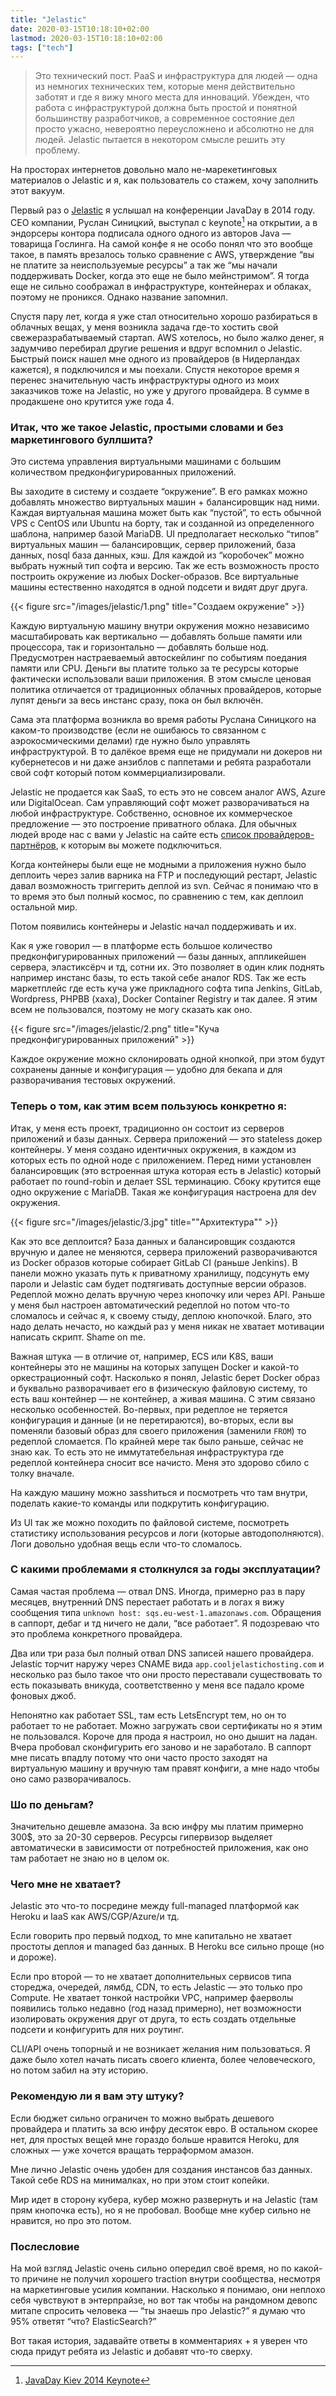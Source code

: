 ```yaml
---
title: "Jelastic"
date: 2020-03-15T10:18:10+02:00
lastmod: 2020-03-15T10:18:10+02:00
tags: ["tech"]
---
```


>Это технический пост. PaaS и инфраструктура для людей — одна из немногих технических тем, которые меня действительно заботят и где я вижу много места для инноваций. Убежден, что работа с инфраструктурой должна быть простой и понятной большинству разработчиков, а современное состояние дел просто ужасно, невероятно переусложнено и абсолютно не для людей. Jelastic пытается в некотором смысле решить эту проблему.

На просторах интернетов довольно мало не-марекетинговых материалов о Jelastic и я, как пользователь со стажем, хочу заполнить этот вакуум.

Первый раз о [Jelastic](https://jelastic.com/) я услышал на конференции JavaDay в 2014 году. CEO компании, Руслан Синицкий, выступал с keynote[^1] на открытии, а в эндорсеры контора подписала одного одного из авторов Java — товарища Гослинга. На самой конфе я не особо понял что это вообще такое, в память врезалось только сравнение с AWS, утверждение “вы не платите за неиспользуемые ресурсы” а так же “мы начали поддерживать Docker, когда это еще не было мейнстримом”. Я тогда еще не сильно соображал в инфраструктуре, контейнерах и облаках, поэтому не проникся. Однако название запомнил.

Спустя пару лет, когда я уже стал относительно хорошо разбираться в облачных вещах, у меня возникла задача где-то хостить свой свежеразрабатываемый стартап. AWS хотелось, но было жалко денег, я задумчиво перебирал другие решения и вдруг вспомнил о Jelastic. Быстрый поиск нашел мне одного из провайдеров (в Нидерландах кажется), я подключился и мы поехали. Спустя некоторое время я перенес значительную часть инфраструктуры одного из моих заказчиков тоже на Jelastic, но уже у другого провайдера. В сумме в продакшене оно крутится уже года 4.

### Итак, что же такое Jelastic, простыми словами и без маркетингового буллшита?

Это система управления виртуальными машинами с большим количеством предконфигурированных приложений.

Вы заходите в систему и создаете “окружение”. В его рамках можно добавлять множество виртуальных машин + балансировщик над ними. Каждая виртуальная машина может быть как “пустой”, то есть обычной VPS с CentOS или Ubuntu на борту, так и созданной из определенного шаблона, например базой MariaDB. UI предполагает несколько “типов” виртуальных машин — балансировщик, сервер приложений, база данных, nosql база данных, кэш. Для каждой из “коробочек” можно выбрать нужный тип софта и версию. Так же есть возможность просто построить окружение из любых Docker-образов. Все виртуальные машины естественно находятся в одной подсети и видят друг друга.

{{< figure src="/images/jelastic/1.png" title="Создаем окружение" >}}

Каждую виртуальную машину внутри окружения можно независимо масштабировать как вертикально — добавлять больше памяти или процессора, так и горизонтально — добавлять больше нод. Предусмотрен настраеваемый автоскейлинг по событиям поедания памяти или CPU. Деньги вы платите только за те ресурсы которые фактически использовали ваши приложения. В этом смысле ценовая политика отличается от традиционных облачных провайдеров, которые лупят деньги за весь инстанс сразу, пока он был включён.

Сама эта платформа возникла во время работы Руслана Синицкого на каком-то производстве (если не ошибаюсь то связанном с аэрокосмическими делами) где нужно было управлять инфраструктурой. В то далёкое время еще не придумали ни докеров ни кубернетесов и ни даже анзиблов с паппетами и ребята разработали свой софт который потом коммерциализировали.

Jelastic не продается как SaaS, то есть это не совсем аналог AWS, Azure или DigitalOcean. Сам управляющий софт может разворачиваться на любой инфраструктуре. Собственно, основное их коммерческое предложение — это построение приватного облака. Для обычных людей вроде нас с вами у Jelastic на сайте есть [список провайдеров-партнёров](https://jelastic.cloud/), к которым вы можете подключиться.

Когда контейнеры были еще не модными а приложения нужно было деплоить через залив варника на FTP и последующий рестарт, Jelastic давал возможность триггерить деплой из svn. Сейчас я понимаю что в то время это был полный космос, по сравнению с тем, как деплоил остальной мир.

Потом появились контейнеры и Jelastic начал поддерживать и их.

Как я уже говорил — в платформе есть большое количество предконфигурированных приложений — базы данных, аппликейшен сервера, эластиксёрч и тд, сотни их. Это позволяет в один клик поднять например инстанс базы, то есть такой себе аналог RDS. Так же есть маркетплейс где есть куча уже прикладного софта типа Jenkins, GitLab, Wordpress, PHPBB (хаха), Docker Container Registry и так далее. Я этим всем не пользовался, поэтому не могу сказать как оно.

{{< figure src="/images/jelastic/2.png" title="Куча предконфигурированных приложений" >}}

Каждое окружение можно склонировать одной кнопкой, при этом будут сохранены данные и конфигурация — удобно для бекапа и для разворачивания тестовых окружений.

### Теперь о том, как этим всем пользуюсь конкретно я:

Итак, у меня есть проект, традиционно он состоит из серверов приложений и базы данных. Сервера приложений — это stateless докер контейнеры. У меня создано идентичных окружения, в каждом из которых есть по одной ноде с приложением. Перед ними установлен балансировщик (это встроенная штука которая есть в Jelastic) который работает по round-robin и делает SSL терминацию. Сбоку крутится еще одно окружение с MariaDB. Такая же конфигурация настроена для dev окружения.

{{< figure src="/images/jelastic/3.jpg" title="\"Архитектура\"" >}}

Как это все деплоится? База данных и балансировщик создаются вручную и далее не меняются, сервера приложений разворачиваются из Docker образов которые собирает GitLab CI (раньше Jenkins). В панели можно указать путь к приватному хранилищу, подсунуть ему пароли и Jelastic сам будет подтягивать доступные версии образов. Редеплой можно делать вручную через кнопочку или через API. Раньше у меня был настроен автоматический редеплой но потом что-то сломалось и сейчас я, к своему стыду, деплою кнопочкой. Благо, это надо делать нечасто, но каждый раз у меня никак не хватает мотивации написать скрипт. Shame on me.

Важная штука — в отличие от, например, ECS или K8S, ваши контейнеры это не машины на которых запущен Docker и какой-то оркестрационный софт. Насколько я понял, Jelastic берет Docker образ и буквально разворачивает его в физическую файловую систему, то есть ваш контейнер — не контейнер, а живая машина. С этим связано несколько особенностей. Во-первых, при редеплое не теряется конфигурация и данные (и не перетираются), во-вторых, если вы поменяли базовый образ для своего приложения (заменили `FROM`) то редеплой сломается. По крайней мере так было раньше, сейчас не знаю как. То есть это не иммутатебельная инфраструктура где редеплой контейнера сносит все начисто. Меня это здорово сбило с толку вначале.

На каждую машину можно заsshиться и посмотреть что там внутри, поделать какие-то команды или подкрутить конфигурацию.

Из UI так же можно походить по файловой системе, посмотреть статистику использования ресурсов и логи (которые автодополняются). Логи довольно удобная вещь если что-то сломалось.

### С какими проблемами я столкнулся за годы эксплуатации?

Самая частая проблема — отвал DNS. Иногда, примерно раз в пару месяцев, внутренний DNS перестает работать и в логах я вижу сообщения типа `unknown host: sqs.eu-west-1.amazonaws.com`. Обращения в саппорт, дебаг и тд ничего не дали, “все работает”. Я подозреваю что это проблема конкретного провайдера. 

Два или три раза был полный отвал DNS записей нашего провайдера. Jelastic торчит наружу через CNAME вида `app.cooljelastichosting.com` и несколько раз было такое что они просто переставали существовать то есть показывать вникуда, соответственно у меня все падало кроме фоновых джоб.

Непонятно как работает SSL, там есть LetsEncrypt тем, но он то работает то не работает. Можно загружать свои сертификаты но я этим не пользовался. Короче для прода я настроил, но оно дышит на ладан. Вчера пробовал сконфигурить его заново и не заработало. В саппорт мне писать впадлу потому что они часто просто заходят на виртуальную машину и вручную там правят конфиги, а мне надо чтобы оно само разворачивалось.

### Шо по деньгам? 

Значительно дешевле амазона. За всю инфру мы платим примерно 300$, это за 20-30 серверов. Ресурсы гипервизор выделяет автоматически в зависимости от потребностей приложения, как оно там работает не знаю но в целом ок.

### Чего мне не хватает?

Jelastic это что-то посредине между full-managed платформой как Heroku и IaaS как AWS/CGP/Azure/и тд.

Если говорить про первый подход, то мне капитально не хватает простоты деплоя и managed баз данных. В Heroku все сильно проще (но и дороже).

Если про второй — то не хватает дополнительных сервисов типа стореджа, очередей, лямбд, CDN, то есть Jelastic — это только про Compute. Не хватает тонкой настройки VPC, например фаерволы появились только недавно (год назад примерно), нет возможности изолировать окружения друг от друга, то есть создать отдельные подсети и конфигурить для них роутинг.

CLI/API очень топорный и не возникает желания ним пользоваться. Я даже было хотел начать писать своего клиента, более человеческого, но потом забил на эту историю.

### Рекомендую ли я вам эту штуку? 

Если бюджет сильно ограничен то можно выбрать дешевого провайдера и платить за всю инфру десяток евро. В остальном скорее нет, для простых вещей мне гораздо больше нравится Heroku, для сложных — уже хочется вращать терраформом амазон.

Мне лично Jelastic очень удобен для создания инстансов баз данных. Такой себе RDS на минималках, но при этом стоит копейки.

Мир идет в сторону кубера, кубер можно развернуть и на Jelastic (там прям кнопочка есть), но я не пробовал. Вообще мне кубер сильно не нравится, но про это потом.

### Послесловие

На мой взгляд Jelastic очень сильно опередил своё время, но по какой-то причине не получил хорошего traction внутри сообщества, несмотря на маркетинговые усилия компании. Насколько я понимаю, они неплохо себя чувствуют в энтерпрайзе, но вот так чтобы на рандомном девопс митапе спросить человека — “ты знаешь про Jelastic?” я думаю что 95% ответят “что? ElasticSearch?”

Вот такая история, задавайте ответы в комментариях + я уверен что сюда придут ребята из Jelastic и добавят что-то сверху.

[^1]: [JavaDay Kiev 2014 Keynote](https://youtu.be/NrKgO6w6QUI?list=PLlhpyJD4TzMbYWHgSJb2kydmCMnem6YIk&t=6615)